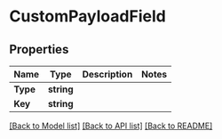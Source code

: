 # CustomPayloadField

## Properties

Name | Type | Description | Notes
------------ | ------------- | ------------- | -------------
**Type** | **string** |  | 
**Key** | **string** |  | 

[[Back to Model list]](../README.md#documentation-for-models) [[Back to API list]](../README.md#documentation-for-api-endpoints) [[Back to README]](../README.md)


